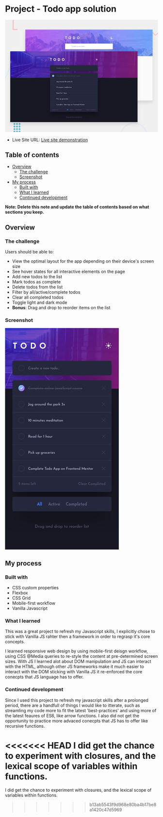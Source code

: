 # Project - Todo app solution
![screenshot of end product](design/desktop-preview.jpg)


- Live Site URL: [Live site demonstration](pierpaolo01.github.io/js-todo-app/)


## Table of contents

- [Overview](#overview)
  - [The challenge](#the-challenge)
  - [Screenshot](#screenshot)
- [My process](#my-process)
  - [Built with](#built-with)
  - [What I learned](#what-i-learned)
  - [Continued development](#continued-development)

**Note: Delete this note and update the table of contents based on what sections you keep.**

## Overview

### The challenge

Users should be able to:

- View the optimal layout for the app depending on their device's screen size
- See hover states for all interactive elements on the page
- Add new todos to the list
- Mark todos as complete
- Delete todos from the list
- Filter by all/active/complete todos
- Clear all completed todos
- Toggle light and dark mode
- **Bonus**: Drag and drop to reorder items on the list

### Screenshot

![screenshot of end product](design/mobile-design-dark.jpg)


## My process

### Built with

- CSS custom properties
- Flexbox
- CSS Grid
- Mobile-first workflow
- Vanilla Javascript


### What I learned

This was a great project to refresh my Javascript skills, I explicitly chose to stick with Vanilla JS rahter then a framework in order to regrasp it's core concepts.  

I learned responsive web design by using mobile-first deisgn workflow, using CSS @Media queries to re-style the content at pre-determined screen sizes.
With JS I learned alot about DOM manipulation and JS can interact with the HTML, although other JS frameworks make it much easier to interact with the DOM sticking with Vanilla JS it re-enforced the core conecpts that JS language has to offer.


### Continued development

Since I used this project to refresh my javascript skills after a prolonged period, there are a handfull of things I would like to itterate, such as streamling my code more to fit the latest 'best-practices' and using more of the latest feaures of ES6, like arrow functions. 
I also did not get the opportunity to practice more advaced conecpts that JS has to offer like recursive functions.

<<<<<<< HEAD
I did get the chance to experiment with closures, and the lexical scope of variables within functions.
=======
I did get the chance to experiment with closures, and the lexical scope of variables within functions.
>>>>>>> b13ab5543f9d968e80ba4b17be8a1420c47d5969
